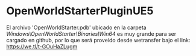 # OpenWorldStarterPluginUE5
 
El archivo 'OpenWorldStarter.pdb' ubicado en la carpeta *Windows\OpenWorldStarter\Binaries\Win64* es muy grande para ser cargado en github, por lo que será proveído desde wetransfer bajo el link: https://we.tl/t-GOuHaZLugm
